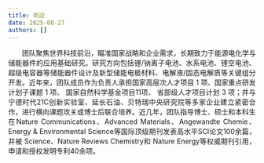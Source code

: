 ```yaml
---
title: 欢迎
date: 2025-08-27
authors: []
---
```



<!--more-->

<p style="text-align: justify; text-indent: 2em; ">团队聚焦世界科技前沿，瞄准国家战略和企业需求，长期致力于能源电化学与储能器件的应用基础研究。研究方向包括锂/钠离子电池、水系电池、锂空电池、超级电容器等储能器件设计及新型储能电极材料、电解液/固态电解质等关键组分开发。近年来，团队成员作为负责人承担国家高层次人才项目 1 项、国家重点研发计划子课题 1 项、 国家自然科学基金项目11项、 省部级人才项目计划 3 项；并与宁德时代21C创新实验室、延长石油、贝特瑞中央研究院等多家企业建立紧密合作，进行横向课题攻关或博士后联合培养。近几年，团队指导博士、硕士和本科生在Nature Communications、Advanced Materials、Angewandte Chemie、Energy & Environmental Science等国际顶级期刊发表高水平SCI论文100余篇，并被 Science、Nature Reviews Chemistry和 Nature Energy等权威期刊引用，申请和授权发明专利40余项。
</p>

